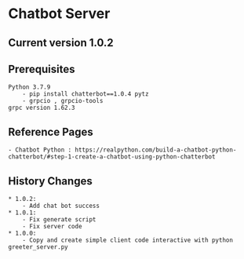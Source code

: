 # Chatbot Server
## Current version 1.0.2
## Prerequisites
    Python 3.7.9
        - pip install chatterbot==1.0.4 pytz
        - grpcio , grpcio-tools
    grpc version 1.62.3 


## Reference Pages
    - Chatbot Python : https://realpython.com/build-a-chatbot-python-chatterbot/#step-1-create-a-chatbot-using-python-chatterbot

## History Changes
    * 1.0.2:
        - Add chat bot success
    * 1.0.1:
        - Fix generate script
        - Fix server code
    * 1.0.0:
        - Copy and create simple client code interactive with python greeter_server.py